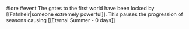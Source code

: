 #lore #event
The gates to the first world have been locked by [[Fafnheir|someone extremely powerful]]. This pauses the progression of seasons causing 
[[Eternal Summer - 0 days]]
